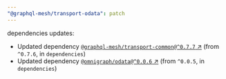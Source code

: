 ```yaml
---
"@graphql-mesh/transport-odata": patch
---
```

dependencies updates:
  - Updated dependency [`@graphql-mesh/transport-common@^0.7.7` ↗︎](https://www.npmjs.com/package/@graphql-mesh/transport-common/v/0.7.7) (from `^0.7.6`, in `dependencies`)
  - Updated dependency [`@omnigraph/odata@^0.0.6` ↗︎](https://www.npmjs.com/package/@omnigraph/odata/v/0.0.6) (from `^0.0.5`, in `dependencies`)
